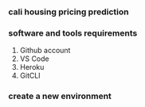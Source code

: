 ### cali housing pricing prediction




### software and tools requirements

1) Github account
2) VS Code
3) Heroku 
4) GitCLI


### create a new environment
